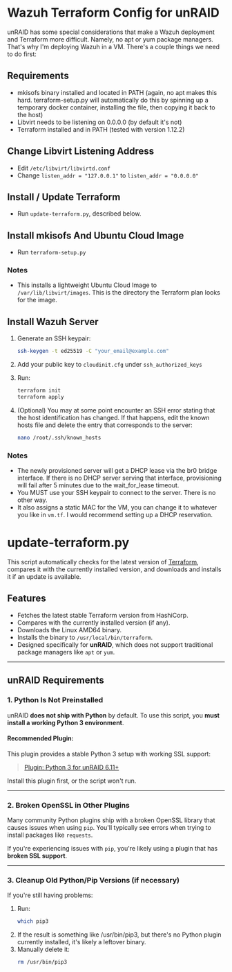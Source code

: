 # Wazuh Terraform Config for unRAID

unRAID has some special considerations that make a Wazuh deployment and Terraform more difficult. Namely, no apt or yum package managers. That's why I'm deploying Wazuh in a VM. There's a couple things we need to do first:

## Requirements

- mkisofs binary installed and located in PATH (again, no apt makes this hard. terraform-setup.py will automatically do this by spinning up a temporary docker container, installing the file, then copying it back to the host)
- Libvirt needs to be listening on 0.0.0.0 (by default it's not)
- Terraform installed and in PATH (tested with version 1.12.2)

## Change Libvirt Listening Address

- Edit `/etc/libvirt/libvirtd.conf`
- Change `listen_addr = "127.0.0.1"` to `listen_addr = "0.0.0.0"`

## Install / Update Terraform

- Run `update-terraform.py`, described below.

## Install mkisofs And Ubuntu Cloud Image

- Run `terraform-setup.py`

### Notes

- This installs a lightweight Ubuntu Cloud Image to `/var/lib/libvirt/images`. This is the directory the Terraform plan looks for the image.

## Install Wazuh Server

1. Generate an SSH keypair:
   ```bash
   ssh-keygen -t ed25519 -C "your_email@example.com"
   ```

2. Add your public key to `cloudinit.cfg` under `ssh_authorized_keys`

3. Run: 
   ```bash
   terraform init
   terraform apply
   ```

4. (Optional) You may at some point encounter an SSH error stating that the host identification has changed. If that happens, edit the known hosts file and delete the entry that corresponds to the server:
   ```bash
   nano /root/.ssh/known_hosts
   ```
### Notes

- The newly provisioned server will get a DHCP lease via the br0 bridge interface. If there is no DHCP server serving that interface, provisioning will fail after 5 minutes due to the wait_for_lease timeout.
- You MUST use your SSH keypair to connect to the server. There is no other way.
- It also assigns a static MAC for the VM, you can change it to whatever you like in `vm.tf`. I would recommend setting up a DHCP reservation.

# update-terraform.py

This script automatically checks for the latest version of [Terraform](https://www.terraform.io/), compares it with the currently installed version, and downloads and installs it if an update is available.

## Features

- Fetches the latest stable Terraform version from HashiCorp.
- Compares with the currently installed version (if any).
- Downloads the Linux AMD64 binary.
- Installs the binary to `/usr/local/bin/terraform`.
- Designed specifically for **unRAID**, which does not support traditional package managers like `apt` or `yum`.

---

## unRAID Requirements

### 1. Python Is Not Preinstalled

unRAID **does not ship with Python** by default. To use this script, you **must install a working Python 3 environment**.

#### Recommended Plugin:

This plugin provides a stable Python 3 setup with working SSL support:

> [Plugin: Python 3 for unRAID 6.11+](https://forums.unraid.net/topic/175402-plugin-python-3-for-unraid-611/)

Install this plugin first, or the script won't run.

---

### 2. Broken OpenSSL in Other Plugins

Many community Python plugins ship with a broken OpenSSL library that causes issues when using `pip`. You'll typically see errors when trying to install packages like `requests`.

If you're experiencing issues with `pip`, you're likely using a plugin that has **broken SSL support**.

---

### 3. Cleanup Old Python/Pip Versions (if necessary)

If you're still having problems:

1. Run:
   ```bash
   which pip3
   ```
2. If the result is something like /usr/bin/pip3, but there's no Python plugin currently installed, it's likely a leftover binary.
3. Manually delete it:
   ```bash
   rm /usr/bin/pip3
   ```
